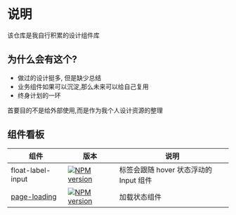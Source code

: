 # 说明

该仓库是我自行积累的设计组件库

## 为什么会有这个?

- 做过的设计挺多, 但是缺少总结
- 业务组件如果可以沉淀,那么未来可以给自己复用
- 终身计划的一环

首要目的不是给外部使用,而是作为我个人设计资源的整理

## 组件看板

| 组件                                     | 版本                                                                             | 说明                                   |
| ---------------------------------------- | -------------------------------------------------------------------------------- | -------------------------------------- |
| float-label-input                        | [![NPM version][float-label-input-version-image]][float-label-input-version-url] | 标签会跟随 hover 状态浮动的 Input 组件 |
| [page-loading](/components/page-loading) | [![NPM version][page-loading-version-image]][page-loading-version-url]           | 加载状态组件                           |

[float-label-input-version-image]: http://img.shields.io/npm/v/@arvinxu/float-label-input.svg?color=deepgreen&label=latest
[float-label-input-version-url]: http://npmjs.org/package/@arvinxu/float-label-input
[page-loading-version-image]: http://img.shields.io/npm/v/@arvinxu/page-loading.svg?color=deepgreen&label=latest
[page-loading-version-url]: http://npmjs.org/package/@arvinxu/page-loading
